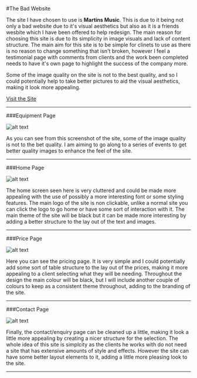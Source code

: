 #The Bad Website

The site I have chosen to use is **Martins Music**. This is due to it being not only a bad website due to it's visual aesthetics but also as it is a friends wesbite which I have been offered to help redesign. The main reason for choosing this site is due to its simplicity in image visuals and lack of content structure. The main aim for this site is to be simple for clinets to use as there is no reason to change something that isn't broken, however I feel a testimonial page with comments from clients and the work been completed needs to have it's own page to highlight the success of the company more.

Some of the image quality on the site is not to the best quality, and so I could potentially help to take better pictures to aid the visual aesthetics, making it look more appealing. 

<a href="http://www.martins-music.co.uk">Visit the Site</a>
___

###Equipment Page

![alt text](http://i.imgur.com/tI3vdyE.png?1 "Equipment")

As you can see from this screenshot of the site, some of the image quality is not to the bet quality. I am aiming to go along to a series of events to get better quality images to enhance the feel of the site.
___

###Home Page

![alt text](http://i.imgur.com/B1A7dJT.png?1 "Home")

The home screen seen here is very cluttered and could be made more appealing with the use of possibly a more interesting font or some styling features. The main logo of the site is non clickable, unlike a normal site you can click the logo to go home or have some sort of interaction with it. The main theme of the site will be black but it can be made more interesting by adding a better structure to the lay out of the text and images.
___

###Price Page

![alt text](http://i.imgur.com/qU3FP87.png?1 "Prices")

Here you can see the pricing page. It is very simple and I could potentially add some sort of table structure to the lay out of the prices, making it more appealing to a client selecting what they will be needing. Throughout the design the main colour will be black, but I will include another couple of colours to keep as a consistent theme throughout, adding to the branding of the site.
___

###Contact Page

![alt text](http://i.imgur.com/ySkf2Mb.png?1 "Contact")

Finally, the contact/enquiry page can be cleaned up a little, making it look a little more appealing by creating a nicer structure for the selection. The whole idea of this site is simplcity as the clients he works with do not need a site that has extensive amounts of style and effects. However the site can have some better layout elements to it, adding a little more pleasing look to the site.
___